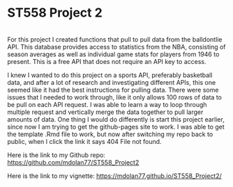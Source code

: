 # ST558 Project 2
\
For this project I created functions that pull to pull data from the balldontlie API. This database provides access to statistics from the NBA, consisting of season averages as well as individual game stats for players from 1946 to present. This is a free API that does not require an API key to access.  


I knew I wanted to do this project on a sports API, preferably basketball data, and after a lot of research and investigating different APIs, this one seemed like it had the best instructions for pulling data. There were some issues that I needed to work through, like it only allows 100 rows of data to be pull on each API request. I was able to learn a way to loop through multiple request and vertically merge the data together to pull larger amounts of data. One thing I would do differently is start this project earlier, since now I am trying to get the github-pages site to work. I was able to get the template .Rmd file to work, but now after switching my repo back to public, when I click the link it says 404 File not found.
  

Here is the link to my Github repo: https://github.com/mdolan77/ST558_Project2
  

Here is the link to my vignette: https://mdolan77.github.io/ST558_Project2/
